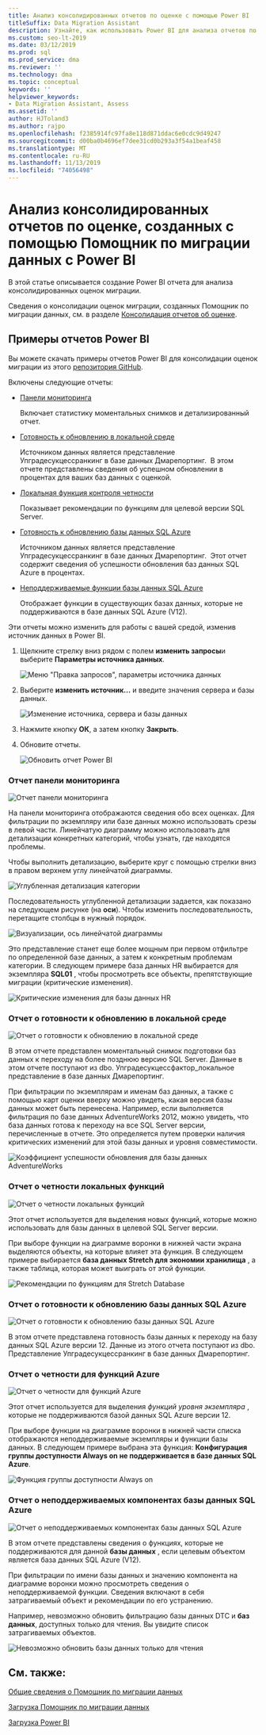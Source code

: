 ```yaml
---
title: Анализ консолидированных отчетов по оценке с помощью Power BI
titleSuffix: Data Migration Assistant
description: Узнайте, как использовать Power BI для анализа отчетов по оценке миграции данных, импортированных и консолидированных в SQL Server
ms.custom: seo-lt-2019
ms.date: 03/12/2019
ms.prod: sql
ms.prod_service: dma
ms.reviewer: ''
ms.technology: dma
ms.topic: conceptual
keywords: ''
helpviewer_keywords:
- Data Migration Assistant, Assess
ms.assetid: ''
author: HJToland3
ms.author: rajpo
ms.openlocfilehash: f2385914fc97fa8e118d871ddac6e0cdc9d49247
ms.sourcegitcommit: d00ba0b4696ef7dee31cd0b293a3f54a1beaf458
ms.translationtype: MT
ms.contentlocale: ru-RU
ms.lasthandoff: 11/13/2019
ms.locfileid: "74056498"
---
```

# <a name="analyze-consolidated-assessment-reports-created-by-data-migration-assistant-with-power-bi"></a>Анализ консолидированных отчетов по оценке, созданных с помощью Помощник по миграции данных с Power BI

В этой статье описывается создание Power BI отчета для анализа консолидированных оценок миграции.

Сведения о консолидации оценок миграции, созданных Помощник по миграции данных, см. в разделе [Консолидация отчетов об оценке](../dma/dma-consolidatereports.md).

## <a name="sample-power-bi-reports"></a>Примеры отчетов Power BI

Вы можете скачать примеры отчетов Power BI для консолидации оценок миграции из этого [репозитория GitHub](https://github.com/Microsoft/sql-server-samples/tree/master/samples/features/data-migration-assistant).

Включены следующие отчеты: 

- [Панели мониторинга](#dashboard-report)

  Включает статистику моментальных снимков и детализированный отчет.

- [Готовность к обновлению в локальной среде](#on-premises-upgrade-readiness-report)

  Источником данных является представление Упградесукцессранкинг в базе данных Дмарепортинг.  В этом отчете представлены сведения об успешном обновлении в процентах для ваших баз данных с оценкой.

- [Локальная функция контроля четности](#on-premises-feature-parity-report)

  Показывает рекомендации по функциям для целевой версии SQL Server.

- [Готовность к обновлению базы данных SQL Azure](#azure-sql-db-upgrade-readiness-report)

  Источником данных является представление Упградесукцессранкинг в базе данных Дмарепортинг.  Этот отчет содержит сведения об успешности обновления баз данных SQL Azure в процентах.

- [Неподдерживаемые функции базы данных SQL Azure](#azure-sql-db-unsupported-features-report)

  Отображает функции в существующих базах данных, которые не поддерживаются в базе данных SQL Azure (V12).

Эти отчеты можно изменить для работы с вашей средой, изменив источник данных в Power BI. 

1. Щелкните стрелку вниз рядом с полем **изменить запросы**и выберите **Параметры источника данных**.

   ![Меню "Правка запросов", параметры источника данных](../dma/media/DataSourceSettings.png)

1. Выберите **изменить источник...** и введите значения сервера и базы данных.

   ![Изменение источника, сервера и базы данных](../dma/media/ChangeSource.png)

1. Нажмите кнопку **ОК**, а затем кнопку **Закрыть**.

1. Обновите отчеты.

   ![Обновить отчет Power BI](../dma/media/RefreshReport.png)

### <a name="dashboard-report"></a>Отчет панели мониторинга

![Отчет панели мониторинга](../dma/media/DashboardReport.png)

На панели мониторинга отображаются сведения обо всех оценках. Для фильтрации по экземпляру или базе данных можно использовать срезы в левой части. Линейчатую диаграмму можно использовать для детализации конкретных категорий, чтобы узнать, где находятся проблемы.

Чтобы выполнить детализацию, выберите круг с помощью стрелки вниз в правом верхнем углу линейчатой диаграммы.

![Углубленная детализация категории](../dma/media/CategoryDrillDown.png)

Последовательность углубленной детализации задается, как показано на следующем рисунке (на **оси**). Чтобы изменить последовательность, перетащите столбцы в нужный порядок.

![Визуализации, ось линейчатой диаграммы](../dma/media/VisualizationsAxis.png)

Это представление станет еще более мощным при первом отфильтре по определенной базе данных, а затем к конкретным проблемам категории. В следующем примере база данных HR выбирается для экземпляра **SQL01** , чтобы просмотреть все объекты, препятствующие миграции (критические изменения).

![Критические изменения для базы данных HR](../dma/media/BreakingChanges.png)

### <a name="on-premises-upgrade-readiness-report"></a>Отчет о готовности к обновлению в локальной среде

![Отчет о готовности к обновлению в локальной среде](../dma/media/OnPremisesUpgradeReadinessReport.png)

В этом отчете представлен моментальный снимок подготовки баз данных к переходу на более позднюю версию SQL Server. Данные в этом отчете поступают из dbo. Упградесукцессфактор\_локальное представление в базе данных Дмарепортинг.

При фильтрации по экземплярам и именам баз данных, а также с помощью карт оценки вверху можно увидеть, какая версия базы данных может быть перенесена. Например, если выполняется фильтрация по базе данных AdventureWorks 2012, можно увидеть, что база данных готова к переходу на все SQL Server версии, перечисленные в отчете. Это определяется путем проверки наличия критических изменений для этой базы данных и уровня совместимости.

![Коэффициент успешности обновления для базы данных AdventureWorks](../dma/media/UpgradeSuccessFactor.png)

### <a name="on-premises-feature-parity-report"></a>Отчет о четности локальных функций

![Отчет о четности локальных функций](../dma/media/OnPremisesFeatureParityReport.png)

Этот отчет используется для выделения новых функций, которые можно использовать для базы данных в целевой SQL Server версии.

При выборе функции на диаграмме воронки в нижней части экрана выделяются объекты, на которые влияет эта функция. В следующем примере выбирается **база данных Stretch для экономии хранилища** , а также таблица, которая может выиграть от этой функции.

![Рекомендации по функциям для Stretch Database](../dma/media/FeatureRecommend_StretchDatabase.png)

### <a name="azure-sql-db-upgrade-readiness-report"></a>Отчет о готовности к обновлению базы данных SQL Azure

![Отчет о готовности к обновлению базы данных SQL Azure](../dma/media/AzureSQLDBUpgradeReadinessReport.png)

В этом отчете представлена готовность базы данных к переходу на базу данных SQL Azure версии 12. Данные из этого отчета поступают из dbo. Представление Упградесукцессранкинг в базе данных Дмарепортинг.

### <a name="azure-features-parity-report"></a>Отчет о четности для функций Azure

![Отчет о четности для функций Azure](../dma/media/AzureFeaturesParityReport.png)

Этот отчет используется для выделения *функций уровня экземпляра* , которые не поддерживаются базой данных SQL Azure версии 12.

При выборе функции на диаграмме воронки в нижней части списка отображаются неподдерживаемые экземпляры и функции базы данных. В следующем примере выбрана эта функция: **Конфигурация группы доступности Always on не поддерживается в базе данных SQL Azure**.  

![Функция группы доступности Always on](../dma/media/Feature_AlwaysOnAvailability.png)

 
### <a name="azure-sql-db-unsupported-features-report"></a>Отчет о неподдерживаемых компонентах базы данных SQL Azure

![Отчет о неподдерживаемых компонентах базы данных SQL Azure](../dma/media/AzureSQLDBUnsupportedFeaturesReport.png)

В этом отчете представлены сведения о функциях, которые не поддерживаются для данной **базы данных** , если целевым объектом является база данных SQL Azure (V12).

При фильтрации по имени базы данных и значению компонента на диаграмме воронки можно просмотреть сведения о неподдерживаемой функции. Сведения включают в себя затрагиваемый объект и рекомендации по его устранению.

Например, невозможно обновить фильтрацию базы данных DTC и **баз данных**, доступных только для чтения. Вы увидите список затрагиваемых объектов.

![Невозможно обновить базы данных только для чтения](../dma/media/ReadOnlyDatabases.png)

## <a name="see-also"></a>См. также:

[Общие сведения о Помощник по миграции данных](../dma/dma-overview.md)

[Загрузка Помощник по миграции данных](https://www.microsoft.com/download/details.aspx?id=53595)

[Загрузка Power BI](https://powerbi.microsoft.com/)
